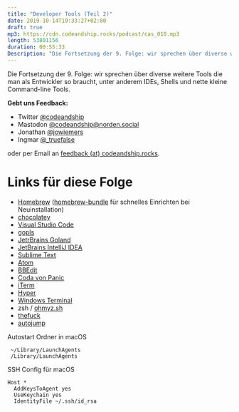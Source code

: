 ```yaml
---
title: "Developer Tools (Teil 2)"
date: 2019-10-14T19:33:27+02:00
draft: true
mp3: https://cdn.codeandship.rocks/podcast/cas_010.mp3
length: 53801156
duration: 00:55:33
Description: "Die Fortsetzung der 9. Folge: wir sprechen über diverse weitere Tools die man als Entwickler so braucht, unter anderem IDEs, Shells und nette kleine Command-line Tools."
---
```


Die Fortsetzung der 9. Folge: wir sprechen über diverse weitere Tools die man als Entwickler so braucht, unter anderem IDEs, Shells und nette kleine Command-line Tools.

**Gebt uns Feedback:**

- Twitter [@codeandship][1]
- Mastodon [@codeandship@norden.social][5]
- Jonathan [@jowiemers][2]
- Ingmar [@_truefalse][3]
 
oder per Email an [feedback (at) codeandship.rocks][4].

[1]: https://twitter.com/codeandship
[2]: https://twitter.com/jowiemers
[3]: https://twitter.com/_truefalse
[4]: mailto:feedback@codeandship.rocks
[5]: https://norden.social/users/codeandship

# Links für diese Folge

- [Homebrew](https://brew.sh/) ([homebrew-bundle](https://github.com/Homebrew/homebrew-bundle) für schnelles Einrichten bei Neuinstallation)
- [chocolatey](https://chocolatey.org)
- [Visual Studio Code](https://code.visualstudio.com/)
- [gopls](https://github.com/golang/tools/blob/master/gopls/doc/user.md)
- [JetrBrains Goland](https://www.jetbrains.com/go/)
- [JetBrains IntelliJ IDEA](https://www.jetbrains.com/idea)
- [Sublime Text](https://www.sublimetext.com)
- [Atom](https://atom.io)
- [BBEdit](https://www.barebones.com/products/bbedit/)
- [Coda von Panic](https://www.panic.com/coda/)
- [iTerm](https://www.iterm2.com/)
- [Hyper](https://hyper.is)
- [Windows Terminal](https://github.com/microsoft/terminal)
- zsh / [ohmyz.sh](https://ohmyz.sh/)
- [thefuck](https://github.com/nvbn/thefuck)
- [autojump](https://github.com/wting/autojump)


Autostart Ordner in macOS

```text
 ~/Library/LaunchAgents
 /Library/LaunchAgents
```

SSH Config für macOS

```text
Host *
  AddKeysToAgent yes
  UseKeychain yes
  IdentityFile ~/.ssh/id_rsa
```